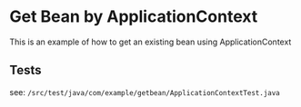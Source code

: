 # Get Bean by ApplicationContext

This is an example of how to get an existing bean using ApplicationContext

## Tests

see: `/src/test/java/com/example/getbean/ApplicationContextTest.java`
